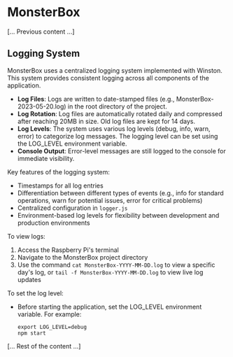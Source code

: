 # MonsterBox

[... Previous content ...]

## Logging System

MonsterBox uses a centralized logging system implemented with Winston. This system provides consistent logging across all components of the application.

- **Log Files**: Logs are written to date-stamped files (e.g., MonsterBox-2023-05-20.log) in the root directory of the project.
- **Log Rotation**: Log files are automatically rotated daily and compressed after reaching 20MB in size. Old log files are kept for 14 days.
- **Log Levels**: The system uses various log levels (debug, info, warn, error) to categorize log messages. The logging level can be set using the LOG_LEVEL environment variable.
- **Console Output**: Error-level messages are still logged to the console for immediate visibility.

Key features of the logging system:
- Timestamps for all log entries
- Differentiation between different types of events (e.g., info for standard operations, warn for potential issues, error for critical problems)
- Centralized configuration in `logger.js`
- Environment-based log levels for flexibility between development and production environments

To view logs:
1. Access the Raspberry Pi's terminal
2. Navigate to the MonsterBox project directory
3. Use the command `cat MonsterBox-YYYY-MM-DD.log` to view a specific day's log, or `tail -f MonsterBox-YYYY-MM-DD.log` to view live log updates

To set the log level:
- Before starting the application, set the LOG_LEVEL environment variable. For example:
  ```
  export LOG_LEVEL=debug
  npm start
  ```

[... Rest of the content ...]
